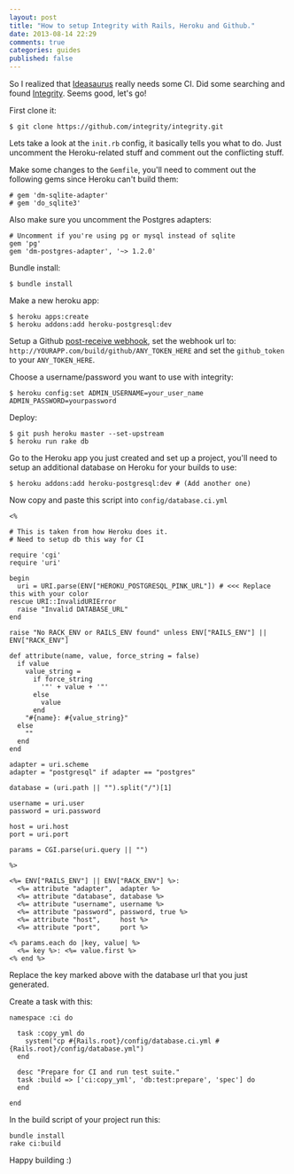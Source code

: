 ```yaml
---
layout: post
title: "How to setup Integrity with Rails, Heroku and Github."
date: 2013-08-14 22:29
comments: true
categories: guides
published: false
---
```


So I realized that [Ideasaurus](http://ideasaurus.io) really needs some CI. Did some
searching and found [Integrity](http://integrity.github.io/). Seems good, let's go!

First clone it:

    $ git clone https://github.com/integrity/integrity.git


Lets take a look at the `init.rb` config, it basically tells you what to do.
Just uncomment the Heroku-related stuff and comment out the conflicting stuff.

Make some changes to the `Gemfile`, you'll need to comment out the following gems
since Heroku can't build them:

    # gem 'dm-sqlite-adapter'
    # gem 'do_sqlite3'


Also make sure you uncomment the Postgres adapters:

    # Uncomment if you're using pg or mysql instead of sqlite
    gem 'pg'
    gem 'dm-postgres-adapter', '~> 1.2.0'


Bundle install:

    $ bundle install


Make a new heroku app:

    $ heroku apps:create
    $ heroku addons:add heroku-postgresql:dev


Setup a Github [post-receive webhook](https://help.github.com/articles/post-receive-hooks),
set the webhook url to: `http://YOURAPP.com/build/github/ANY_TOKEN_HERE` and set the `github_token`
to your `ANY_TOKEN_HERE`.

Choose a username/password you want to use with integrity:

    $ heroku config:set ADMIN_USERNAME=your_user_name ADMIN_PASSWORD=yourpassword

Deploy:

    $ git push heroku master --set-upstream
    $ heroku run rake db


Go to the Heroku app you just created and set up a project, you'll need to setup an
additional database on Heroku for your builds to use:

    $ heroku addons:add heroku-postgresql:dev # (Add another one)


Now copy and paste this script into `config/database.ci.yml`

    <%

    # This is taken from how Heroku does it.
    # Need to setup db this way for CI

    require 'cgi'
    require 'uri'

    begin
      uri = URI.parse(ENV["HEROKU_POSTGRESQL_PINK_URL"]) # <<< Replace this with your color
    rescue URI::InvalidURIError
      raise "Invalid DATABASE_URL"
    end

    raise "No RACK_ENV or RAILS_ENV found" unless ENV["RAILS_ENV"] || ENV["RACK_ENV"]

    def attribute(name, value, force_string = false)
      if value
        value_string =
          if force_string
            '"' + value + '"'
          else
            value
          end
        "#{name}: #{value_string}"
      else
        ""
      end
    end

    adapter = uri.scheme
    adapter = "postgresql" if adapter == "postgres"

    database = (uri.path || "").split("/")[1]

    username = uri.user
    password = uri.password

    host = uri.host
    port = uri.port

    params = CGI.parse(uri.query || "")

    %>

    <%= ENV["RAILS_ENV"] || ENV["RACK_ENV"] %>:
      <%= attribute "adapter",  adapter %>
      <%= attribute "database", database %>
      <%= attribute "username", username %>
      <%= attribute "password", password, true %>
      <%= attribute "host",     host %>
      <%= attribute "port",     port %>

    <% params.each do |key, value| %>
      <%= key %>: <%= value.first %>
    <% end %>


Replace the key marked above with the database url that you just generated.

Create a task with this:


    namespace :ci do

      task :copy_yml do
        system("cp #{Rails.root}/config/database.ci.yml #{Rails.root}/config/database.yml")
      end

      desc "Prepare for CI and run test suite."
      task :build => ['ci:copy_yml', 'db:test:prepare', 'spec'] do
      end

    end

In the build script of your project run this:

    bundle install
    rake ci:build

Happy building :)
